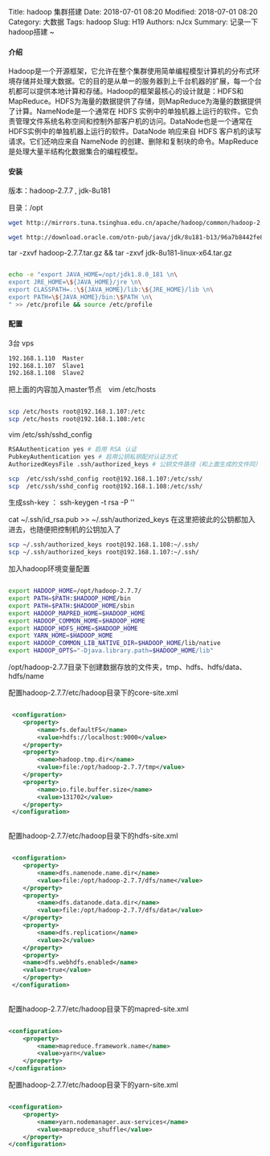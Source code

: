 Title: hadoop 集群搭建
Date: 2018-07-01 08:20
Modified: 2018-07-01 08:20
Category: 大数据
Tags: hadoop
Slug: H19
Authors: nJcx
Summary: 记录一下hadoop搭建 ~

#### 介绍
Hadoop是一个开源框架，它允许在整个集群使用简单编程模型计算机的分布式环境存储并处理大数据。它的目的是从单一的服务器到上千台机器的扩展，每一个台机都可以提供本地计算和存储。Hadoop的框架最核心的设计就是：HDFS和MapReduce。HDFS为海量的数据提供了存储，则MapReduce为海量的数据提供了计算。NameNode是一个通常在 HDFS 实例中的单独机器上运行的软件。它负责管理文件系统名称空间和控制外部客户机的访问。DataNode也是一个通常在 HDFS实例中的单独机器上运行的软件。DataNode 响应来自 HDFS 客户机的读写请求。它们还响应来自 NameNode 的创建、删除和复制块的命令。MapReduce是处理大量半结构化数据集合的编程模型。

#### 安装

版本：hadoop-2.7.7 , jdk-8u181

目录：/opt

```bash
wget http://mirrors.tuna.tsinghua.edu.cn/apache/hadoop/common/hadoop-2.7.7/hadoop-2.7.7.tar.gz 

wget http://download.oracle.com/otn-pub/java/jdk/8u181-b13/96a7b8442fe848ef90c96a2fad6ed6d1/jdk-8u181-linux-x64.tar.gz

```
tar -zxvf hadoop-2.7.7.tar.gz && tar -zxvf jdk-8u181-linux-x64.tar.gz

```bash

echo -e "export JAVA_HOME=/opt/jdk1.8.0_181 \n\
export JRE_HOME=\${JAVA_HOME}/jre \n\
export CLASSPATH=.:\${JAVA_HOME}/lib:\${JRE_HOME}/lib \n\
export PATH=\${JAVA_HOME}/bin:\$PATH \n\
" >> /etc/profile && source /etc/profile

```


#### 配置

3台 vps

```bash
192.168.1.110  Master
192.168.1.107  Slave1
192.168.1.108  Slave2
```
把上面的内容加入master节点　vim /etc/hosts

```bash

scp /etc/hosts root@192.168.1.107:/etc
scp /etc/hosts root@192.168.1.108:/etc

```

vim /etc/ssh/sshd_config

```bash
RSAAuthentication yes # 启用 RSA 认证
PubkeyAuthentication yes # 启用公钥私钥配对认证方式
AuthorizedKeysFile .ssh/authorized_keys # 公钥文件路径（和上面生成的文件同）
```

```bash
scp  /etc/ssh/sshd_config root@192.168.1.107:/etc/ssh/
scp  /etc/ssh/sshd_config root@192.168.1.108:/etc/ssh/
```

生成ssh-key  ：  ssh-keygen -t rsa -P ''

cat ~/.ssh/id_rsa.pub >> ~/.ssh/authorized_keys
在这里把彼此的公钥都加入进去，也随便把控制机的公钥加入了

```bash
scp ~/.ssh/authorized_keys root@192.168.1.108:~/.ssh/
scp ~/.ssh/authorized_keys root@192.168.1.107:~/.ssh/
```
  
 加入hadoop环境变量配置
 
 
```bash

export HADOOP_HOME=/opt/hadoop-2.7.7/
export PATH=$PATH:$HADOOP_HOME/bin
export PATH=$PATH:$HADOOP_HOME/sbin
export HADOOP_MAPRED_HOME=$HADOOP_HOME
export HADOOP_COMMON_HOME=$HADOOP_HOME
export HADOOP_HDFS_HOME=$HADOOP_HOME
export YARN_HOME=$HADOOP_HOME
export HADOOP_COMMON_LIB_NATIVE_DIR=$HADOOP_HOME/lib/native
export HADOOP_OPTS="-Djava.library.path=$HADOOP_HOME/lib"

``` 
/opt/hadoop-2.7.7目录下创建数据存放的文件夹，tmp、hdfs、hdfs/data、hdfs/name

配置hadoop-2.7.7/etc/hadoop目录下的core-site.xml

```xml

 <configuration>
    <property>
        <name>fs.defaultFS</name>
        <value>hdfs://localhost:9000</value>
    </property>
    <property>
        <name>hadoop.tmp.dir</name>
        <value>file:/opt/hadoop-2.7.7/tmp</value>
    </property>
    <property>
        <name>io.file.buffer.size</name>
        <value>131702</value>
    </property>
 </configuration>
 
```
配置hadoop-2.7.7/etc/hadoop目录下的hdfs-site.xml

```xml

 <configuration>
    <property>
        <name>dfs.namenode.name.dir</name>
        <value>file:/opt/hadoop-2.7.7/dfs/name</value>
    </property>
    <property>
        <name>dfs.datanode.data.dir</name>
        <value>file:/opt/hadoop-2.7.7/dfs/data</value>
    </property>
    <property>
        <name>dfs.replication</name>
        <value>2</value>
    </property>
    <property>
    <name>dfs.webhdfs.enabled</name>
    <value>true</value>
    </property>
 </configuration>
 
```

配置hadoop-2.7.7/etc/hadoop目录下的mapred-site.xml

```xml

<configuration>
    <property>  
        <name>mapreduce.framework.name</name>  
        <value>yarn</value>  
    </property>  
</configuration>

```
配置hadoop-2.7.7/etc/hadoop目录下的yarn-site.xml
```xml

<configuration>
    <property>
        <name>yarn.nodemanager.aux-services</name>
        <value>mapreduce_shuffle</value>
    </property>
</configuration>

```